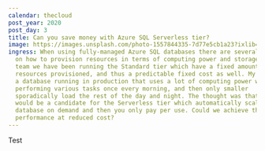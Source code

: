 ```yaml
---
calendar: thecloud
post_year: 2020
post_day: 3
title: Can you save money with Azure SQL Serverless tier?
image: https://images.unsplash.com/photo-1557844335-7d77e5cb1a23?ixlib=rb-1.2.1&ixid=MXwxMjA3fDB8MHxwaG90by1wYWdlfHx8fGVufDB8fHw%3D&auto=format&fit=crop&w=1950&q=80
ingress: When using fully-managed Azure SQL databases there are several choices
  on how to provision resources in terms of computing power and storage. In my
  team we have been running the Standard tier which have a fixed amount of
  resources provisioned, and thus a predictable fixed cost as well. My team has
  a database running in production that uses a lot of computing power while
  performing various tasks once every morning, and then only smaller
  sporadically load the rest of the day and night. The thought was that this
  would be a candidate for the Serverless tier which automatically scales the
  database on demand and then you only pay per use. Could we achieve the same
  performance at reduced cost?
---
```

Test